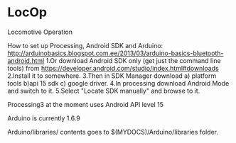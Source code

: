 # LocOp
Locomotive Operation

How to set up Processing, Android SDK and Arduino:
http://arduinobasics.blogspot.com.ee/2013/03/arduino-basics-bluetooth-android.html
1.Or download Android SDK only (get just the command line tools) from
https://developer.android.com/studio/index.html#downloads
2.Install it to somewhere.
3.Then in SDK Manager download a) platform tools b)api 15 sdk c) google driver.
4.In processing download Android Mode and switch to it.
5.Select "Locate SDK manually" and browse to it.

Processing3 at the moment uses Android API level 15

Arduino is currently 1.6.9

Arduino/libraries/ contents goes to $(MYDOCS)/Arduino/libraries folder.
